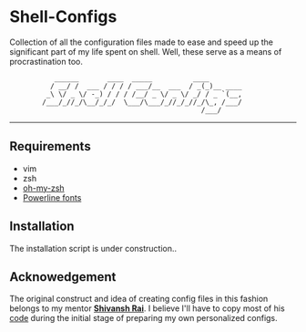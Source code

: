 # Shell-Configs
Collection of all the configuration files made to ease and speed up the significant part of my life spent on shell. Well, these serve as a means of procrastination too.

```
           ______       ____  _____          ____        
          / __/ /  ___ / / / / ___/__  ___  / _(_)__ ____
         _\ \/ _ \/ -_) / / / /__/ _ \/ _ \/ _/ / _ `(__,
        /___/_//_/\__/_/_/  \___/\___/_//_/_//_/\_, /___/
                                               /___/ 
```


---

## Requirements
* vim
* zsh
* [oh-my-zsh](http://ohmyz.sh/)
* [Powerline fonts](https://github.com/powerline/fonts#powerline-fonts)

## Installation
The installation script is under construction..

## Acknowedgement
The original construct and idea of creating config files in this fashion belongs to my mentor [**Shivansh Rai**](https://github.com/shivansh). I believe I'll have to copy most of his [code](https://github.com/shivansh/dotfiles) during the initial stage of preparing my own personalized configs.
  
